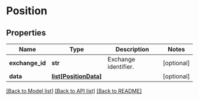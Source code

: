 # Position

## Properties
Name | Type | Description | Notes
------------ | ------------- | ------------- | -------------
**exchange_id** | **str** | Exchange identifier. | [optional] 
**data** | [**list[PositionData]**](PositionData.md) |  | [optional] 

[[Back to Model list]](../README.md#documentation-for-models) [[Back to API list]](../README.md#documentation-for-api-endpoints) [[Back to README]](../README.md)


